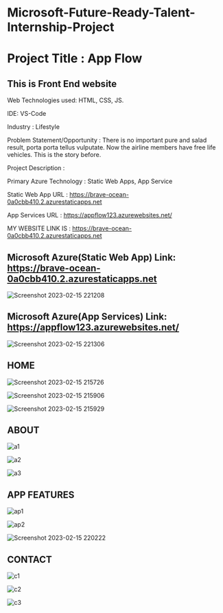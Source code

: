 # Microsoft-Future-Ready-Talent-Internship-Project

# Project Title : App Flow

## This is Front End website

Web Technologies used: HTML, CSS, JS.

IDE: VS-Code

Industry : Lifestyle

Problem Statement/Opportunity : There is no important pure and salad result, porta porta tellus vulputate. Now the airline members have free life vehicles. This is the story before.

Project Description : 

Primary Azure Technology : Static Web Apps, App Service

Static Web App URL : https://brave-ocean-0a0cbb410.2.azurestaticapps.net

App Services URL : https://appflow123.azurewebsites.net/

MY WEBSITE LINK IS : https://brave-ocean-0a0cbb410.2.azurestaticapps.net

## Microsoft Azure(Static Web App) Link: https://brave-ocean-0a0cbb410.2.azurestaticapps.net
![Screenshot 2023-02-15 221208](https://user-images.githubusercontent.com/119175355/219094924-f5c1fa9a-7c6d-4a7d-80e1-f6cfbb2acbe1.png)

## Microsoft Azure(App Services) Link: https://appflow123.azurewebsites.net/
![Screenshot 2023-02-15 221306](https://user-images.githubusercontent.com/119175355/219095182-0425cfac-97f9-4e26-a51c-f26da693fc95.png)

## HOME
![Screenshot 2023-02-15 215726](https://user-images.githubusercontent.com/119175355/219092992-3961ceb8-6005-4363-9be5-505afc20fb6f.png)

![Screenshot 2023-02-15 215906](https://user-images.githubusercontent.com/119175355/219093242-e6999d85-9013-4b0a-8bcc-69fa0007afba.png)

![Screenshot 2023-02-15 215929](https://user-images.githubusercontent.com/119175355/219093284-1578e799-368b-4a4d-a9aa-7cdd09ed04f6.png)

## ABOUT
![a1](https://user-images.githubusercontent.com/119175355/219093322-c39c182f-c9b1-439a-ba7c-5ea6aa2c3518.png)

![a2](https://user-images.githubusercontent.com/119175355/219093352-11bdf3ab-2f96-451d-91d8-ee80b581f41b.png)

![a3](https://user-images.githubusercontent.com/119175355/219093403-875082c7-8159-43ac-b958-2ca4e9a2b957.png)

## APP FEATURES
![ap1](https://user-images.githubusercontent.com/119175355/219093669-57afa864-b8ff-433d-b746-990bf8f7e3e2.png)

![ap2](https://user-images.githubusercontent.com/119175355/219093699-d94950c1-8fed-4121-bff2-38ac68bea60e.png)

![Screenshot 2023-02-15 220222](https://user-images.githubusercontent.com/119175355/219093778-791b5e5e-30c6-42f8-afa3-66f332dc4e10.png)

## CONTACT
![c1](https://user-images.githubusercontent.com/119175355/219093882-40de80de-8e57-4de4-aa82-7b5989cd33a0.png)

![c2](https://user-images.githubusercontent.com/119175355/219093905-e63c041f-d742-443c-b61d-f2965b4836c0.png)

![c3](https://user-images.githubusercontent.com/119175355/219093940-034ed280-8db5-47e2-9303-50ed61e56a76.png)

